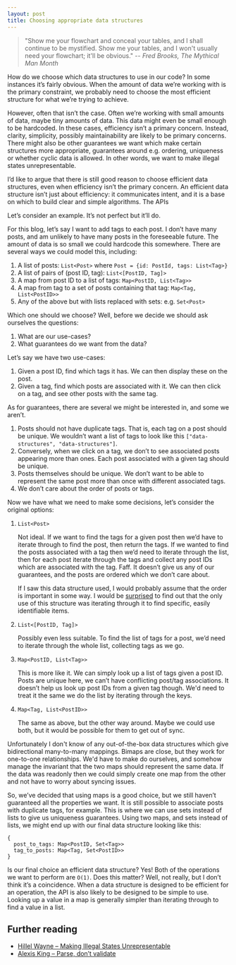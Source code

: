 ```yaml
---
layout: post
title: Choosing appropriate data structures
---
```


> "Show me your flowchart and conceal your tables, and I shall continue to be mystified. Show me your tables, and I won't usually need your flowchart; it'll be obvious." -- *Fred Brooks, The Mythical Man Month*

How do we choose which data structures to use in our code? In some instances it’s fairly obvious. When the amount of data we’re working with is the primary constraint, we probably need to choose the most efficient structure for what we’re trying to achieve.

However, often that isn’t the case. Often we’re working with small amounts of data, maybe tiny amounts of data. This data might even be small enough to be hardcoded. In these cases, efficiency isn’t a primary concern. Instead, clarity, simplicity, possibly maintainability are likely to be primary concerns. There might also be other guarantees we want which make certain structures more appropriate, guarantees around e.g. ordering, uniqueness or whether cyclic data is allowed. In other words, we want to make illegal states unrepresentable.

I’d like to argue that there is still good reason to choose efficient data structures, even when efficiency isn’t the primary concern. An efficient data structure isn’t just about efficiency: it communicates intent, and it is a base on which to build clear and simple algorithms. The APIs

Let’s consider an example. It’s not perfect but it’ll do.

For this blog, let’s say I want to add tags to each post. I don’t have many posts, and am unlikely to have many posts in the foreseeable future. The amount of data is so small we could hardcode this somewhere. There are several ways we could model this, including:

1. A list of posts: `List<Post>` where `Post = {id: PostId, tags: List<Tag>}`
2. A list of pairs of (post ID, tag): `List<[PostID, Tag]>`
3. A map from post ID to a list of tags: `Map<PostID, List<Tag>>`
4. A map from tag to a set of posts containing that tag: `Map<Tag, List<PostID>>`
5. Any of the above but with lists replaced with sets: e.g. `Set<Post>`

Which one should we choose? Well, before we decide we should ask ourselves the questions:

1. What are our use-cases?
2. What guarantees do we want from the data?

Let’s say we have two use-cases:

1. Given a post ID, find which tags it has. We can then display these on the post.
2. Given a tag, find which posts are associated with it. We can then click on a tag, and see other posts with the same tag.

As for guarantees, there are several we might be interested in, and some we aren’t.

1. Posts should not have duplicate tags. That is, each tag on a post should be unique. We wouldn’t want a list of tags to look like this `["data-structures", "data-structures"]`.
2. Conversely, when we click on a tag, we don’t to see associated posts appearing more than ones. Each post associated with a given tag should be unique.
3. Posts themselves should be unique. We don’t want to be able to represent the same post more than once with different associated tags.
4. We don’t care about the order of posts or tags.

Now we have what we need to make some decisions, let’s consider the original options:

1. `List<Post>`

    Not ideal. If we want to find the tags for a given post then we’d have to iterate through to find the post, then return the tags. If we wanted to find the posts associated with a tag then we’d need to iterate through the list, then for each post iterate through the tags and collect any post IDs which are associated with the tag. Faff. It doesn’t give us any of our guarantees, and the posts are ordered which we don’t care about.

    If I saw this data structure used, I would probably assume that the order is important in some way. I would be [surprised](https://en.wikipedia.org/wiki/Principle_of_least_astonishment) to find out that the only use of this structure was iterating through it to find specific, easily identifiable items.

2. `List<[PostID, Tag]>`

    Possibly even less suitable. To find the list of tags for a post, we’d need to iterate through the whole list, collecting tags as we go.

3. `Map<PostID, List<Tag>>`

    This is more like it. We can simply look up a list of tags given a post ID. Posts are unique here, we can’t have conflicting post/tag associations. It doesn’t help us look up post IDs from a given tag though. We'd need to treat it the same we do the list by iterating through the keys.

4. `Map<Tag, List<PostID>>`

    The same as above, but the other way around. Maybe we could use both, but it would be possible for them to get out of sync.

Unfortunately I don't know of any out-of-the-box data structures which give bidirectional many-to-many mappings. Bimaps are close, but they work for one-to-one relationships. We'd have to make do ourselves, and somehow manage the invariant that the two maps should represent the same data. If the data was readonly then we could simply create one map from the other and not have to worry about syncing issues.

So, we’ve decided that using maps is a good choice, but we still haven’t guaranteed all the properties we want. It is still possible to associate posts with duplicate tags, for example. This is where we can use sets instead of lists to give us uniqueness guarantees. Using two maps, and sets instead of lists, we might end up with our final data structure looking like this:

```tsx
{
  post_to_tags: Map<PostID, Set<Tag>>
  tag_to_posts: Map<Tag, Set<PostID>>
}
```

Is our final choice an efficient data structure? Yes! Both of the operations we want to perform are `O(1)`. Does this matter? Well, not really, but I don’t think it’s a coincidence. When a data structure is designed to be efficient for an operation, the API is also likely to be designed to be simple to use. Looking up a value in a map is generally simpler than iterating through to find a value in a list.

## Further reading

- [Hillel Wayne – Making Illegal States Unrepresentable](https://buttondown.email/hillelwayne/archive/making-illegal-states-unrepresentable/)
- [Alexis King – Parse, don’t validate](https://lexi-lambda.github.io/blog/2019/11/05/parse-don-t-validate/)
